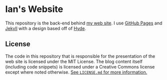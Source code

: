 # Ian's Website

This repository is the back-end behind [my web site](https://ianc.blog/). I use [GitHub Pages](https://pages.github.com/) and [Jekyll](https://jeckyllrb.com/) with a design based off of [Hyde](https://github.com/poole/hyde).

## License

The code in this repository that is responsible for the presentation of the web site is licensed under the MIT License. The blog content itself (including code snippets) is licensed under a Creative Commons license except where noted otherwise. [See `LICENSE.md` for more information.](LICENSE.md)